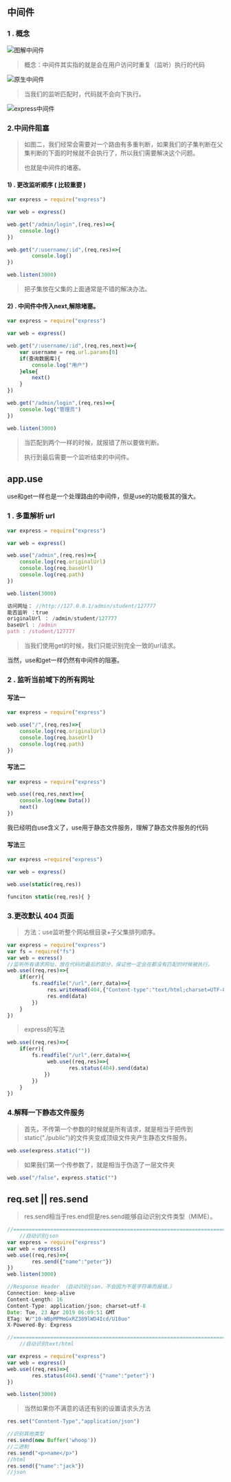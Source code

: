 



## 中间件

### 1 . 概念

![图解中间件](C:\Users\Administrator\Desktop\node笔记\图解中间件.png)

> 概念：中间件其实指的就是会在用户访问时重复（监听）执行的代码

![原生中间件](C:\Users\Administrator\Desktop\node笔记\原生中间件.png)

> 当我们的监听匹配时，代码就不会向下执行。

![express中间件](C:\Users\Administrator\Desktop\node笔记\express中间件.png)

### 2.中间件阻塞

> 如图二，我们经常会需要对一个路由有多重判断，如果我们的子集判断在父集判断的下面的时候就不会执行了，所以我们需要解决这个问题。
>
> 也就是中间件的堵塞。

####   1) . 更改监听顺序 ( 比较重要 )

```javascript
var express = require("express")

var web = express()

web.get("/admin/login",(req,res)=>{
    console.log()
})

web.get("/:username/:id",(req,res)=>{
        console.log()
})

web.listen(3000)
```

> 把子集放在父集的上面通常是不错的解决办法。

####    2) . 中间件中传入next,解除堵塞。

```javascript
var express = require("express")

var web = express()

web.get("/:username/:id",(req,res,next)=>{
    var username = req.url.params[0]
    if(查询数据库){
        console.log("用户")
    }else{
        next()
    }
})

web.get("/admin/login",(req,res)=>{
    console.log("管理员")
})

web.listen(3000)
```

> 当匹配到两个一样的时候，就报错了所以要做判断。
>
> 执行到最后需要一个监听结束的中间件。

## app.use

use和get一样也是一个处理路由的中间件，但是use的功能极其的强大。

### 	    1 . 多重解析 url

```javascript
var express = require("express")

var web = express()

web.use("/admin",(req,res)=>{
    console.log(req.originalUrl)
    console.log(req.baseUrl)
    console.log(req.path)
})

web.listen(3000)

访问网址： //http://127.0.0.1/admin/student/127777
能否监听 ：true
originalUrl ： /admin/student/127777
baseUrl : /admin
path : /student/127777
```

> 当我们使用get的时候，我们只能识别完全一致的url请求。

当然，use和get一样仍然有中间件的阻塞。

###  	2 . 监听当前域下的所有网址

#### 		写法一

```javascript
var express = require("express")

web.use("/",(req,res)=>{
    console.log(req.originalUrl)
    console.log(req.baseUrl)
    console.log(req.path)
})
```

#### 		写法二

```javascript
var express = require("express")

web.use((req,res,next)=>{
    console.log(new Data())
    next()
})
```

我已经明白use含义了，use用于静态文件服务，理解了静态文件服务的代码

#### 写法三

```javascript
var express =require("express")

var web = express()

web.use(static(req,res))

funciton static(req,res){ }
```

###      3.更改默认 404 页面

> 方法：use监听整个网站根目录+子父集排列顺序。

```javascript
var express = require("express")
var fs = require("fs")
var web = exress()
//监听所有请求网址，放在代码的最后的部分，保证他一定会在都没有匹配的时候被执行。
web.use((req,res)=>{
    if(err){
        fs.readfile("/url",(err,data)=>{
       		 res.writeHead(404,{"Content-type":"text/html;charset=UTF-8"})
        	 res.end(data)  
        })
    }
})
```

> express的写法

```javascript
web.use((req,res)=>{
    if(err){
        fs.readfile("/url",(err,data)=>{
       		 web.use((req,res)=>{
                    res.status(404).send(data)
			})
        })
    }
})
```

### 4.解释一下静态文件服务

> 首先，不传第一个参数的时候就是所有请求，就是相当于把传到static("./public")的文件夹变成顶级文件夹产生静态文件服务。

```javascript
web.use(express.static(""))
```

> 如果我们第一个传参数了，就是相当于伪造了一层文件夹

```javascript
web.use("/false"，express.static("")
```

## req.set || res.send

> res.send相当于res.end但是res.send能够自动识别文件类型（MIME）。

```javascript
//===============================================================================================//
	//自动识别json
var express = require("express")
var web = express()
web.use((req,res)=>{
        res.send({"name":"peter"})
})
web.listen(3000)

//Response Header （自动识别json，不会因为不是字符串而报错。）
Connection: keep-alive
Content-Length: 16
Content-Type: application/json; charset=utf-8
Date: Tue, 23 Apr 2019 06:09:51 GMT
ETag: W/"10-WBpMPMmGxRZ389lWD4Icd/U18uo"
X-Powered-By: Express

//===============================================================================================//
	//自动识别text/html

var express = require("express")
var web = express()
web.use((req,res)=>{
        res.status(404).send('{"name":"peter"}')
})

web.listen(3000)
```

> 当然如果你不满意的话还有别的设置请求头方法

```javascript
res.set("Conntent-Type","application/json")
```

```javascript
//识别其他类型
res.send(new Buffer('whoop'))
//二进制
res.send("<p>name</p>")
//html
res.send({"name":"jack"})
//json
```

